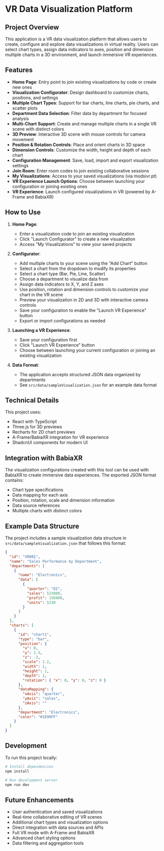 
# VR Data Visualization Platform

## Project Overview

This application is a VR data visualization platform that allows users to create, configure and explore data visualizations in virtual reality. Users can select chart types, assign data indicators to axes, position and dimension multiple charts in a 3D environment, and launch immersive VR experiences.

## Features

- **Home Page**: Entry point to join existing visualizations by code or create new ones
- **Visualization Configurator**: Design dashboard to customize charts, positions, and settings
- **Multiple Chart Types**: Support for bar charts, line charts, pie charts, and scatter plots
- **Department Data Selection**: Filter data by department for focused analysis
- **Multi-Chart Support**: Create and manage multiple charts in a single VR scene with distinct colors
- **3D Preview**: Interactive 3D scene with mouse controls for camera movement
- **Position & Rotation Controls**: Place and orient charts in 3D space
- **Dimension Controls**: Customize the width, height and depth of each chart
- **Configuration Management**: Save, load, import and export visualization settings
- **Join Room**: Enter room codes to join existing collaborative sessions
- **My Visualizations**: Access to your saved visualizations (via modsivr.pt)
- **VR Experience Launch Options**: Choose between launching your configuration or joining existing ones
- **VR Experience**: Launch configured visualizations in VR (powered by A-Frame and BabiaXR)

## How to Use

1. **Home Page**:
   - Enter a visualization code to join an existing visualization
   - Click "Launch Configurator" to create a new visualization
   - Access "My Visualizations" to view your saved projects

2. **Configurator**:
   - Add multiple charts to your scene using the "Add Chart" button
   - Select a chart from the dropdown to modify its properties
   - Select a chart type (Bar, Pie, Line, Scatter)
   - Choose a department to visualize data from
   - Assign data indicators to X, Y, and Z axes
   - Use position, rotation and dimension controls to customize your chart in the VR scene
   - Preview your visualization in 2D and 3D with interactive camera controls
   - Save your configuration to enable the "Launch VR Experience" button
   - Export or import configurations as needed

3. **Launching a VR Experience**:
   - Save your configuration first
   - Click "Launch VR Experience" button
   - Choose between launching your current configuration or joining an existing visualization

4. **Data Format**:
   - The application accepts structured JSON data organized by departments
   - See `src/data/sampleVisualization.json` for an example data format

## Technical Details

This project uses:
- React with TypeScript
- Three.js for 3D previews
- Recharts for 2D chart previews
- A-Frame/BabiaXR integration for VR experience
- ShadcnUI components for modern UI

## Integration with BabiaXR

The visualization configurations created with this tool can be used with BabiaXR to create immersive data experiences. The exported JSON format contains:

- Chart type specifications
- Data mapping for each axis
- Position, rotation, scale and dimension information
- Data source references
- Multiple charts with distinct colors

## Example Data Structure

The project includes a sample visualization data structure in `src/data/sampleVisualization.json` that follows this format:

```json
{
  "id": "VR001",
  "name": "Sales Performance by Department",
  "departments": [
    {
      "name": "Electronics",
      "data": [
        {
          "quarter": "Q1",
          "sales": 523000,
          "profit": 156900,
          "units": 5230
        }
      ]
    }
  ],
  "charts": [
    {
      "id": "chart1",
      "type": "bar",
      "position": {
        "x": 0,
        "y": 1.5,
        "z": -3,
        "scale": 1.2,
        "width": 1,
        "height": 1,
        "depth": 1,
        "rotation": { "x": 0, "y": 0, "z": 0 }
      },
      "dataMapping": {
        "xAxis": "quarter",
        "yAxis": "sales",
        "zAxis": ""
      },
      "department": "Electronics",
      "color": "#1E90FF"
    }
  ]
}
```

## Development

To run this project locally:

```sh
# Install dependencies
npm install

# Run development server
npm run dev
```

## Future Enhancements

- User authentication and saved visualizations
- Real-time collaborative editing of VR scenes
- Additional chart types and visualization options
- Direct integration with data sources and APIs
- Full VR mode with A-Frame and BabiaXR
- Advanced chart styling options
- Data filtering and aggregation tools
